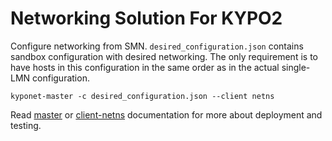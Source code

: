 # Networking Solution For KYPO2

Configure networking from SMN. `desired_configuration.json` contains sandbox
configuration with desired networking. The only requirement is to have hosts
in this configuration in the same order as in the actual single-LMN
configuration.

```shell
kyponet-master -c desired_configuration.json --client netns
```

Read [master](master/README.md) or [client-netns](client-netns/README.md)
documentation for more about deployment and testing.

